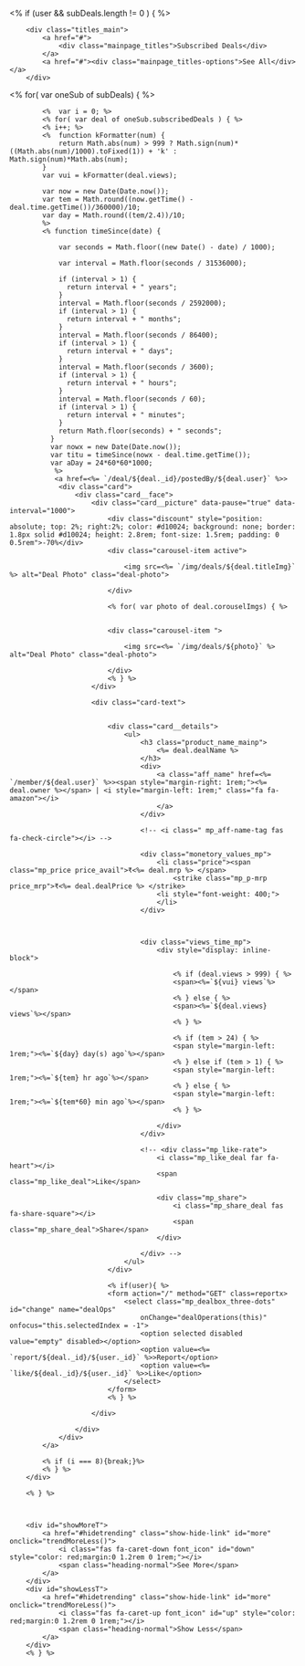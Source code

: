 <% if (user && subDeals.length != 0 ) { %>
         
        
        <div class="titles_main">
            <a href="#">
                <div class="mainpage_titles">Subscribed Deals</div>
            </a>
            <a href="#"><div class="mainpage_titles-options">See All</div></a>
        </div>
       
<% for( var oneSub of subDeals) { %>
        <div id="trending" class="trending">

            <%  var i = 0; %>
            <% for( var deal of oneSub.subscribedDeals ) { %>
            <% i++; %>
            <%  function kFormatter(num) {
                return Math.abs(num) > 999 ? Math.sign(num)*((Math.abs(num)/1000).toFixed(1)) + 'k' : Math.sign(num)*Math.abs(num);
            } 
            var vui = kFormatter(deal.views);

            var now = new Date(Date.now());
            var tem = Math.round((now.getTime() - deal.time.getTime())/360000)/10;
            var day = Math.round((tem/2.4))/10;
            %>
            <% function timeSince(date) {

                var seconds = Math.floor((new Date() - date) / 1000);
              
                var interval = Math.floor(seconds / 31536000);
              
                if (interval > 1) {
                  return interval + " years";
                }
                interval = Math.floor(seconds / 2592000);
                if (interval > 1) {
                  return interval + " months";
                }
                interval = Math.floor(seconds / 86400);
                if (interval > 1) {
                  return interval + " days";
                }
                interval = Math.floor(seconds / 3600);
                if (interval > 1) {
                  return interval + " hours";
                }
                interval = Math.floor(seconds / 60);
                if (interval > 1) {
                  return interval + " minutes";
                }
                return Math.floor(seconds) + " seconds"; 
              }
              var nowx = new Date(Date.now());
              var titu = timeSince(nowx - deal.time.getTime());
              var aDay = 24*60*60*1000;
               %>
               <a href=<%= `/deal/${deal._id}/postedBy/${deal.user}` %>>
                <div class="card">
                    <div class="card__face">
                        <div class="card__picture" data-pause="true" data-interval="1000">
                            <div class="discount" style="position: absolute; top: 2%; right:2%; color: #d10024; background: none; border: 1.8px solid #d10024; height: 2.8rem; font-size: 1.5rem; padding: 0 0.5rem">-70%</div>
                            <div class="carousel-item active">

                                <img src=<%= `/img/deals/${deal.titleImg}` %> alt="Deal Photo" class="deal-photo">

                            </div>

                            <% for( var photo of deal.corouselImgs) { %>


                            <div class="carousel-item ">

                                <img src=<%= `/img/deals/${photo}` %> alt="Deal Photo" class="deal-photo">

                            </div>
                            <% } %>
                        </div>

                        <div class="card-text">


                            <div class="card__details">
                                <ul>
                                    <h3 class="product_name_mainp">
                                        <%= deal.dealName %>
                                    </h3>
                                    <div>
                                        <a class="aff_name" href=<%= `/member/${deal.user}` %>><span style="margin-right: 1rem;"><%= deal.owner %></span> | <i style="margin-left: 1rem;" class="fa fa-amazon"></i>
                                        </a>
                                    </div>

                                    <!-- <i class=" mp_aff-name-tag fas fa-check-circle"></i> -->

                                    <div class="monetory_values_mp">
                                        <li class="price"><span class="mp_price price_avail">₹<%= deal.mrp %> </span>
                                            <strike class="mp_p-mrp price_mrp">₹<%= deal.dealPrice %> </strike>
                                        <li style="font-weight: 400;">
                                        </li>
                                    </div>



                                    <div class="views_time_mp">
                                        <div style="display: inline-block">

                                            <% if (deal.views > 999) { %>
                                            <span><%=`${vui} views`%></span>
                                            <% } else { %>
                                            <span><%=`${deal.views} views`%></span>
                                            <% } %>

                                            <% if (tem > 24) { %>
                                            <span style="margin-left: 1rem;"><%=`${day} day(s) ago`%></span>
                                            <% } else if (tem > 1) { %>
                                            <span style="margin-left: 1rem;"><%=`${tem} hr ago`%></span>
                                            <% } else { %>
                                            <span style="margin-left: 1rem;"><%=`${tem*60} min ago`%></span>
                                            <% } %>

                                        </div>
                                    </div>

                                    <!-- <div class="mp_like-rate">
                                        <i class="mp_like_deal far fa-heart"></i>
                                        <span class="mp_like_deal">Like</span>

                                        <div class="mp_share">
                                            <i class="mp_share_deal fas fa-share-square"></i>
                                            <span class="mp_share_deal">Share</span>
                                        </div>

                                    </div> -->
                                </ul>
                            </div>

                            <% if(user){ %>
                            <form action="/" method="GET" class=reportx>
                                <select class="mp_dealbox_three-dots" id="change" name="dealOps"
                                    onChange="dealOperations(this)" onfocus="this.selectedIndex = -1">
                                    <option selected disabled value="empty" disabled></option>
                                    <option value=<%= `report/${deal._id}/${user._id}` %>>Report</option>
                                    <option value=<%= `like/${deal._id}/${user._id}` %>>Like</option>
                                </select>
                            </form>
                            <% } %>

                        </div>

                    </div>
                </div>
            </a>

            <% if (i === 8){break;}%>
            <% } %>
        </div>
    
        <% } %>



        <div id="showMoreT">
            <a href="#hidetrending" class="show-hide-link" id="more" onclick="trendMoreLess()">
                <i class="fas fa-caret-down font_icon" id="down" style="color: red;margin:0 1.2rem 0 1rem;"></i>
                <span class="heading-normal">See More</span>
            </a>
        </div>
        <div id="showLessT">
            <a href="#hidetrending" class="show-hide-link" id="more" onclick="trendMoreLess()">
                <i class="fas fa-caret-up font_icon" id="up" style="color: red;margin:0 1.2rem 0 1rem;"></i>
                <span class="heading-normal">Show Less</span>
            </a>
        </div>
        <% } %>